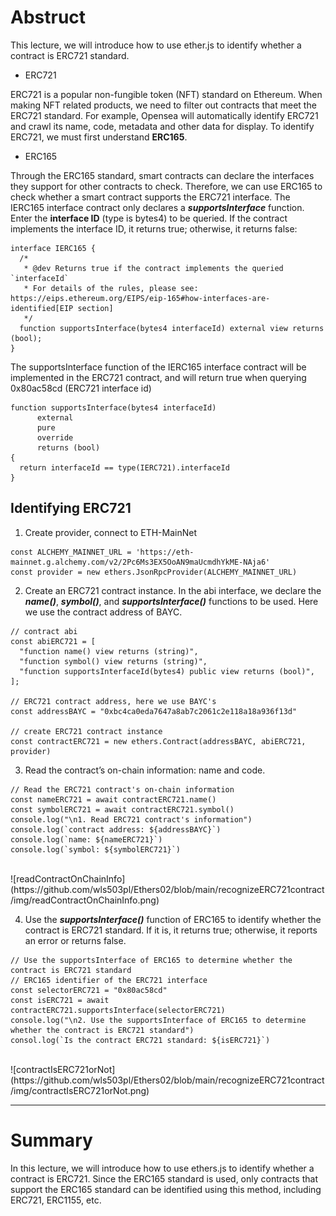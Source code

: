 # Abstruct

This lecture, we will introduce how to use ether.js to identify whether a contract is ERC721 standard.

- ERC721

ERC721 is a popular non-fungible token (NFT) standard on Ethereum. When making NFT related products, we need to filter out contracts that meet the ERC721 standard.
For example, Opensea will automatically identify ERC721 and crawl its name, code, metadata and other data for display. To identify ERC721, we must first understand **ERC165**.

- ERC165

Through the ERC165 standard, smart contracts can declare the interfaces they support for other contracts to check. Therefore, we can use ERC165 to check whether a smart contract supports the ERC721 interface.
The IERC165 interface contract only declares a ***supportsInterface*** function. Enter the **interface ID** (type is bytes4) to be queried. If the contract implements the interface ID, it returns true; otherwise, it returns false:

```
interface IERC165 {
  /*
   * @dev Returns true if the contract implements the queried `interfaceId`
   * For details of the rules, please see: https://eips.ethereum.org/EIPS/eip-165#how-interfaces-are-identified[EIP section]
   */
  function supportsInterface(bytes4 interfaceId) external view returns (bool);
}
```

The supportsInterface function of the IERC165 interface contract will be implemented in the ERC721 contract, and will return true when querying 0x80ac58cd (ERC721 interface id)

```
function supportsInterface(bytes4 interfaceId)
      external
      pure
      override
      returns (bool)
{
  return interfaceId == type(IERC721).interfaceId
}
```

## Identifying ERC721

1. Create provider, connect to ETH-MainNet

```
const ALCHEMY_MAINNET_URL = 'https://eth-mainnet.g.alchemy.com/v2/2Pc6Ms3EX5OoAN9maUcmdhYkME-NAja6'
const provider = new ethers.JsonRpcProvider(ALCHEMY_MAINNET_URL)
```

2. Create an ERC721 contract instance. In the abi interface, we declare the ***name()***, ***symbol()***, and ***supportsInterface()*** functions to be used. Here we use the contract address of BAYC.

```
// contract abi
const abiERC721 = [
  "function name() view returns (string)",
  "function symbol() view returns (string)",
  "function supportsInterfaceId(bytes4) public view returns (bool)",
];

// ERC721 contract address, here we use BAYC's
const addressBAYC = "0xbc4ca0eda7647a8ab7c2061c2e118a18a936f13d"

// create ERC721 contract instance
const contractERC721 = new ethers.Contract(addressBAYC, abiERC721, provider)
```

3. Read the contract’s on-chain information: name and code.

```
// Read the ERC721 contract's on-chain information
const nameERC721 = await contractERC721.name()
const symbolERC721 = await contractERC721.symbol()
console.log("\n1. Read ERC721 contract's information")
console.log(`contract address: ${addressBAYC}`)
console.log(`name: ${nameERC721}`)
console.log(`symbol: ${symbolERC721}`)
```
<br>
![readContractOnChainInfo](https://github.com/wls503pl/Ethers02/blob/main/recognizeERC721contract/img/readContractOnChainInfo.png)<br>

4. Use the ***supportsInterface()*** function of ERC165 to identify whether the contract is ERC721 standard. If it is, it returns true; otherwise, it reports an error or returns false.

```
// Use the supportsInterface of ERC165 to determine whether the contract is ERC721 standard
// ERC165 identifier of the ERC721 interface
const selectorERC721 = "0x80ac58cd"
const isERC721 = await contractERC721.supportsInterface(selectorERC721)
console.log("\n2. Use the supportsInterface of ERC165 to determine whether the contract is ERC721 standard")
consol.log(`Is the contract ERC721 standard: ${isERC721}`)
```
<br>
![contractIsERC721orNot](https://github.com/wls503pl/Ethers02/blob/main/recognizeERC721contract/img/contractIsERC721orNot.png)<br>

<hr>

# Summary

In this lecture, we will introduce how to use ethers.js to identify whether a contract is ERC721. Since the ERC165 standard is used, only contracts that support the ERC165 standard can be identified using this method, including ERC721, ERC1155, etc.
